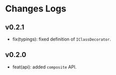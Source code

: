 # Changes Logs

## v0.2.1

- fix(typings): fixed definition of `IClassDecorator`.

## v0.2.0

- feat(api): added `composite` API.

